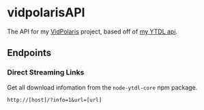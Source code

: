 # vidpolarisAPI
The API for my [VidPolaris](https://n0rmancodes.github.io/vidpolaris) project, based off of [my YTDL api](https://github.com/n0rmancodes/YTDL-API).

## Endpoints

### Direct Streaming Links

Get all download infomation from the ```node-ytdl-core``` npm package.

```http://[host]/?info=1&url=[url]```

